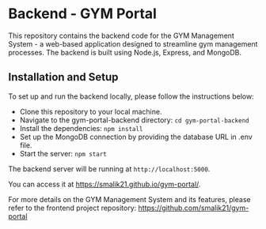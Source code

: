 # Backend - GYM Portal 
This repository contains the backend code for the GYM Management System - a web-based application designed to streamline gym management processes. The backend is built using Node.js, Express, and MongoDB.

## Installation and Setup
To set up and run the backend locally, please follow the instructions below:

- Clone this repository to your local machine.
- Navigate to the gym-portal-backend directory: `cd gym-portal-backend`
- Install the dependencies: `npm install`
- Set up the MongoDB connection by providing the database URL in .env file.
- Start the server: `npm start`

The backend server will be running at `http://localhost:5000`.

You can access it at https://smalik21.github.io/gym-portal/.

For more details on the GYM Management System and its features, please refer to the frontend project repository: https://github.com/smalik21/gym-portal

